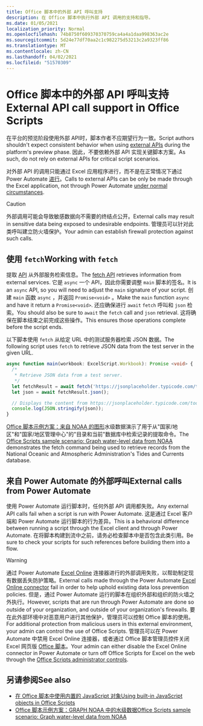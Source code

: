```yaml
---
title: Office 脚本中的外部 API 呼叫支持
description: 在 Office 脚本中执行外部 API 调用的支持和指导。
ms.date: 01/05/2021
localization_priority: Normal
ms.openlocfilehash: 74b8750f609370370759ca4a4a1daa998363ac2e
ms.sourcegitcommit: 5d24e77df70aa2c1c982275d53213c2a9323ff86
ms.translationtype: MT
ms.contentlocale: zh-CN
ms.lasthandoff: 04/02/2021
ms.locfileid: "51570309"
---
```

# <a name="external-api-call-support-in-office-scripts"></a><span data-ttu-id="571c6-103">Office 脚本中的外部 API 呼叫支持</span><span class="sxs-lookup"><span data-stu-id="571c6-103">External API call support in Office Scripts</span></span>

<span data-ttu-id="571c6-104">在平台的预览阶段使用外部 API[](https://developer.mozilla.org/docs/Web/API)时，脚本作者不应期望行为一致。</span><span class="sxs-lookup"><span data-stu-id="571c6-104">Script authors shouldn't expect consistent behavior when using [external APIs](https://developer.mozilla.org/docs/Web/API) during the platform's preview phase.</span></span> <span data-ttu-id="571c6-105">因此，不要依赖外部 API 实现关键脚本方案。</span><span class="sxs-lookup"><span data-stu-id="571c6-105">As such, do not rely on external APIs for critical script scenarios.</span></span>

<span data-ttu-id="571c6-106">对外部 API 的调用只能通过 Excel 应用程序进行，而不是在正常情况下通过 Power Automate [进行](#external-calls-from-power-automate)。</span><span class="sxs-lookup"><span data-stu-id="571c6-106">Calls to external APIs can be only be made through the Excel application, not through Power Automate [under normal circumstances](#external-calls-from-power-automate).</span></span>

> [!CAUTION]
> <span data-ttu-id="571c6-107">外部调用可能会导致敏感数据向不需要的终结点公开。</span><span class="sxs-lookup"><span data-stu-id="571c6-107">External calls may result in sensitive data being exposed to undesirable endpoints.</span></span> <span data-ttu-id="571c6-108">管理员可以针对此类呼叫建立防火墙保护。</span><span class="sxs-lookup"><span data-stu-id="571c6-108">Your admin can establish firewall protection against such calls.</span></span>

## <a name="working-with-fetch"></a><span data-ttu-id="571c6-109">使用 `fetch`</span><span class="sxs-lookup"><span data-stu-id="571c6-109">Working with `fetch`</span></span>

<span data-ttu-id="571c6-110">提取 [API](https://developer.mozilla.org/docs/Web/API/Fetch_API) 从外部服务检索信息。</span><span class="sxs-lookup"><span data-stu-id="571c6-110">The [fetch API](https://developer.mozilla.org/docs/Web/API/Fetch_API) retrieves information from external services.</span></span> <span data-ttu-id="571c6-111">它是 `async` 一个 API，因此你需要调整 `main` 脚本的签名。</span><span class="sxs-lookup"><span data-stu-id="571c6-111">It is an `async` API, so you will need to adjust the `main` signature of your script.</span></span> <span data-ttu-id="571c6-112">创建 `main` 函数 `async` ，并返回 `Promise<void>` 。</span><span class="sxs-lookup"><span data-stu-id="571c6-112">Make the `main` function `async` and have it return a `Promise<void>`.</span></span> <span data-ttu-id="571c6-113">还应确保进行 `await` `fetch` 呼叫和 `json` 检索。</span><span class="sxs-lookup"><span data-stu-id="571c6-113">You should also be sure to `await` the `fetch` call and `json` retrieval.</span></span> <span data-ttu-id="571c6-114">这将确保在脚本结束之前完成这些操作。</span><span class="sxs-lookup"><span data-stu-id="571c6-114">This ensures those operations complete before the script ends.</span></span>

<span data-ttu-id="571c6-115">以下脚本使用 `fetch` 从给定 URL 中的测试服务器检索 JSON 数据。</span><span class="sxs-lookup"><span data-stu-id="571c6-115">The following script uses `fetch` to retrieve JSON data from the test server in the given URL.</span></span>

```TypeScript
async function main(workbook: ExcelScript.Workbook): Promise <void> {
  /* 
   * Retrieve JSON data from a test server.
   */
  let fetchResult = await fetch('https://jsonplaceholder.typicode.com/todos/1');
  let json = await fetchResult.json();

  // Displays the content from https://jsonplaceholder.typicode.com/todos/1
  console.log(JSON.stringify(json));
}
```

<span data-ttu-id="571c6-116">[Office 脚本示例方案：来自 NOAA 的图形](../resources/scenarios/noaa-data-fetch.md)水级数据演示了用于从"国家/地区"和"国家/地区管理中心"的"目录和当前"数据库中检索记录的提取命令。</span><span class="sxs-lookup"><span data-stu-id="571c6-116">The [Office Scripts sample scenario: Graph water-level data from NOAA](../resources/scenarios/noaa-data-fetch.md) demonstrates the fetch command being used to retrieve records from the National Oceanic and Atmospheric Administration's Tides and Currents database.</span></span>

## <a name="external-calls-from-power-automate"></a><span data-ttu-id="571c6-117">来自 Power Automate 的外部呼叫</span><span class="sxs-lookup"><span data-stu-id="571c6-117">External calls from Power Automate</span></span>

<span data-ttu-id="571c6-118">使用 Power Automate 运行脚本时，任何外部 API 调用都失败。</span><span class="sxs-lookup"><span data-stu-id="571c6-118">Any external API calls fail when a script is run with Power Automate.</span></span> <span data-ttu-id="571c6-119">这是通过 Excel 客户端和 Power Automate 运行脚本的行为差异。</span><span class="sxs-lookup"><span data-stu-id="571c6-119">This is a behavioral difference between running a script through the Excel client and through Power Automate.</span></span> <span data-ttu-id="571c6-120">在将脚本构建到流中之前，请务必检查脚本中是否包含此类引用。</span><span class="sxs-lookup"><span data-stu-id="571c6-120">Be sure to check your scripts for such references before building them into a flow.</span></span>

> [!WARNING]
> <span data-ttu-id="571c6-121">通过 Power Automate [Excel Online](/connectors/excelonlinebusiness) 连接器进行的外部调用失败，以帮助制定现有数据丢失防护策略。</span><span class="sxs-lookup"><span data-stu-id="571c6-121">External calls made through the Power Automate [Excel Online connector](/connectors/excelonlinebusiness) fail in order to help uphold existing data loss prevention policies.</span></span> <span data-ttu-id="571c6-122">但是，通过 Power Automate 运行的脚本在组织外部和组织的防火墙之外执行。</span><span class="sxs-lookup"><span data-stu-id="571c6-122">However, scripts that are run through Power Automate are done so outside of your organization, and outside of your organization's firewalls.</span></span> <span data-ttu-id="571c6-123">要在此外部环境中对恶意用户进行其他保护，管理员可以控制 Office 脚本的使用。</span><span class="sxs-lookup"><span data-stu-id="571c6-123">For additional protection from malicious users in this external environment, your admin can control the use of Office Scripts.</span></span> <span data-ttu-id="571c6-124">管理员可以在 Power Automate 中禁用 Excel Online 连接器，或者通过 Office 脚本管理员控件关闭 Excel 网页版 [Office 脚本](/microsoft-365/admin/manage/manage-office-scripts-settings)。</span><span class="sxs-lookup"><span data-stu-id="571c6-124">Your admin can either disable the Excel Online connector in Power Automate or turn off Office Scripts for Excel on the web through the [Office Scripts administrator controls](/microsoft-365/admin/manage/manage-office-scripts-settings).</span></span>

## <a name="see-also"></a><span data-ttu-id="571c6-125">另请参阅</span><span class="sxs-lookup"><span data-stu-id="571c6-125">See also</span></span>

- [<span data-ttu-id="571c6-126">在 Office 脚本中使用内置的 JavaScript 对象</span><span class="sxs-lookup"><span data-stu-id="571c6-126">Using built-in JavaScript objects in Office Scripts</span></span>](javascript-objects.md)
- [<span data-ttu-id="571c6-127">Office 脚本示例方案：GRAPH NOAA 中的水级数据</span><span class="sxs-lookup"><span data-stu-id="571c6-127">Office Scripts sample scenario: Graph water-level data from NOAA</span></span>](../resources/scenarios/noaa-data-fetch.md)
